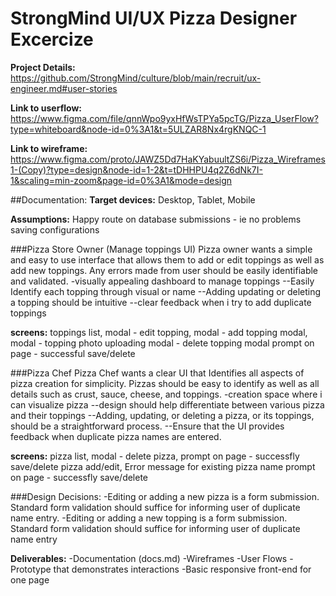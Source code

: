 # StrongMind UI/UX Pizza Designer Excercize
**Project Details:**
https://github.com/StrongMind/culture/blob/main/recruit/ux-engineer.md#user-stories

**Link to userflow:**
https://www.figma.com/file/qnnWpo9yxHfWsTPYa5pcTG/Pizza_UserFlow?type=whiteboard&node-id=0%3A1&t=5ULZAR8Nx4rgKNQC-1

**Link to wireframe:**
https://www.figma.com/proto/JAWZ5Dd7HaKYabuultZS6i/Pizza_Wireframes1-(Copy)?type=design&node-id=1-2&t=tDHHPU4q2Z6dNk7I-1&scaling=min-zoom&page-id=0%3A1&mode=design


##Documentation:
**Target devices:** Desktop, Tablet, Mobile

**Assumptions:**
Happy route on database submissions - ie no problems saving configurations

###Pizza Store Owner (Manage toppings UI)
Pizza owner wants a simple and easy to use interface that allows them to add or edit toppings as well as add new toppings. Any errors made from user should be easily identifiable and validated.
-visually appealing dashboard to manage toppings
--Easily Identify each topping through visual or name
--Adding updating or deleting a topping should be intuitive
--clear feedback when i try to add duplicate toppings

**screens:** 
toppings list, 
    modal - edit topping, 
    modal - add topping modal, 
    modal - topping photo uploading
    modal - delete topping modal
    prompt on page - successful save/delete


###Pizza Chef
Pizza Chef wants a clear UI that Identifies all aspects of pizza creation for simplicity. Pizzas should be easy to identify as well as all details such as crust, sauce, cheese, and toppings.
-creation space where i can visualize pizza
--design should help differentiate between various pizza and their toppings
--Adding, updating, or deleting a pizza, or its toppings, should be a straightforward process.
--Ensure that the UI provides feedback when duplicate pizza names are entered.

**screens:** 
pizza list, 
    modal - delete pizza,
    prompt on page - successfly save/delete
pizza add/edit, 
    Error message for existing pizza name
    prompt on page - successfly save/delete

###Design Decisions: 
-Editing or adding a new pizza is a form submission. Standard form validation should suffice for informing user of duplicate name entry.
-Editing or adding a new topping is a form submission. Standard form validation should suffice for informing user of duplicate name entry
    

**Deliverables:**
-Documentation (docs.md)
-Wireframes
-User Flows
-Prototype that demonstrates interactions
-Basic responsive front-end for one page